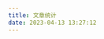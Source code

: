 ```yaml
---
title: 文章统计
date: 2023-04-13 13:27:12
---
```

<script src="https://npm.elemecdn.com/echarts@4.9.0/dist/echarts.min.js"></script>


<!--
https://blog.eurkon.com/post/1213ef82.html?highlight=%E7%BB%9F%E8%AE%A1
当然也可以在其他页面引入文章统计图，如果出现图表显示不全的现象可以修改 div 的 height 属性。。
posts-chart 的 data-start="2021-01" 属性表示文章发布时间统计图仅显示 2021-01 及以后的文章数据。
tags-chart 的 data-length="10" 属性表示仅显示排名前 10 的标签。
categories-chart 的 data-parent="true" 属性表示 有子分类 时以旭日图显示分类，其他 无子分类 或 设置为false 或 不设置该属性 或 设置为其他非true属性 情况都以饼状图显示分类。
-->
<!-- 文章发布时间统计图 -->
<div id="posts-chart" data-start="2021-01" style="border-radius: 8px; height: 300px; padding: 10px;"></div>
<!-- 文章标签统计图 -->
<div id="tags-chart" data-length="10" style="border-radius: 8px; height: 300px; padding: 10px;"></div>
<!-- 文章分类统计图 -->
<div id="categories-chart" data-parent="true" style="border-radius: 8px; height: 300px; padding: 10px;"></div>

<script src="/custom/charts.js"></script>